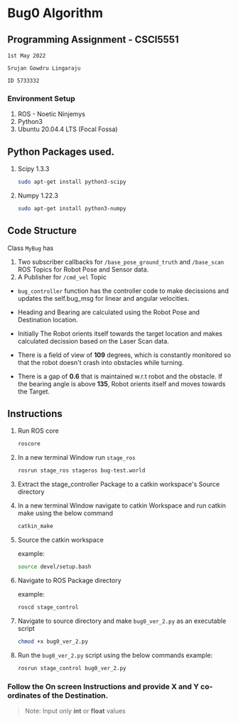 # Bug0 Algorithm
## Programming Assignment - CSCI5551
`1st May 2022`

`Srujan Gowdru Lingaraju`

`ID 5733332`
### Environment Setup
1. ROS - Noetic Ninjemys
2. Python3
3. Ubuntu 20.04.4 LTS (Focal Fossa)

## Python Packages used.
1) Scipy                         1.3.3
    ```bash
    sudo apt-get install python3-scipy
    ```
2) Numpy                         1.22.3
    ```bash
    sudo apt-get install python3-numpy
    ```   
## Code Structure
Class `MyBug` has 
1. Two subscriber callbacks for `/base_pose_ground_truth` and `/base_scan` ROS Topics for Robot Pose and Sensor data.
2. A Publisher for `/cmd_vel` Topic

- `bug_controller` function has the controller code to make decissions and updates the self.bug_msg for linear and angular velocities.

- Heading and Bearing are calculated using the Robot Pose and Destination location.

- Initially The Robot orients itself towards the target location and makes calculated decission based on the Laser Scan data.

- There is a field of view of **109** degrees, which is constantly monitored so that the robot doesn't crash into obstacles while turning.

- There is a gap of **0.6** that is maintained w.r.t robot and the obstacle.
If the bearing angle is above **135**, Robot orients itself and moves towards the Target.

## Instructions
1. Run ROS core
    ```bash
    roscore
    ```
2. In a new terminal Window run `stage_ros`
    ```bash
    rosrun stage_ros stageros bug-test.world
    ```
3. Extract the stage_controller Package to a catkin workspace's Source directory
4. In a new terminal Window navigate to catkin Workspace and run catkin make using the below command
    ```bash
    catkin_make
    ```
5. Source the catkin workspace
    
    example: 
    ```bash
    source devel/setup.bash
    ```
6. Navigate to ROS Package directory

    example:
    ```bash
    roscd stage_control
    ```
7.  Navigate to source directory and make `bug0_ver_2.py` as an executable script
    ```bash
    chmod +x bug0_ver_2.py
    ```
8. Run the `bug0_ver_2.py` script using the below commands
    example:
    ```bash
    rosrun stage_control bug0_ver_2.py 
    ```

### Follow the On screen Instructions and provide X and Y co-ordinates of the Destination.
> Note: Input only **int** or **float** values
